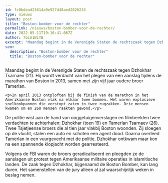 ```yaml
---
id: fc0bdead23614a9e927d48aed2026233
type: nieuws
layout: post
title: "Boston-bomber voor de rechter"
permalink: /nieuws/boston-bomber-voor-de-rechter/
date: 2022-05-11T19:16:41.067Z
author: 7biA1WiYB
excerpt: "Maandag begint in de Verenigde Staten de rechtszaak tegen Dzhokhar Tsarnaev (21). Hij wordt verdacht van het plegen van een aanslag tijdens de marathon van Boston in 2013, samen met zijn vijf jaar oudere broer Tamerlan.  "
seo:
  description: "Boston-bomber voor de rechter"
  title: "Boston-bomber voor de rechter"
---
```

Maandag begint in de Verenigde Staten de rechtszaak tegen Dzhokhar Tsarnaev (21). Hij wordt verdacht van het plegen van een aanslag tijdens de marathon van Boston in 2013, samen met zijn vijf jaar oudere broer Tamerlan.  

    <p>In april 2013 ontploften bij de finish van de marathon in het Amerikaanse Boston vlak na elkaar twee bommen. Het waren explosieve snelkookpannen die verstopt zaten in twee rugzakken. Drie mensen kwamen om en 260 mensen raakten gewond.</p>
<p>De politie wist aan de hand van ooggetuigenverslagen en filmbeelden twee verdachten te achterhalen: Dzhokhar (toen 19) en Tamerlan Tsarnaev (26). Twee Tsjetjeense broers die al tien jaar vlakbij Boston woonden. Zij sloegen op de vlucht, stalen een auto en schoten een agent dood. Daarna overleed Tamerlan in een vuurgevecht met de politie. Dzhokhar ontkwam maar kon na een spannende klopjacht worden gearresteerd.</p>
<p>Volgens de FBI waren de broers geradicaliseerd en pleegden ze de aanslagen uit protest tegen Amerikaanse militaire operaties in islamitische landen. De zaak tegen Dzhokhar, bijgenaamd de Boston Bomber, kan lang duren. Het samenstellen van de jury alleen al zal waarschijnlijk weken in beslag nemen.</p>  

